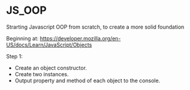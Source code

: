 # JS_OOP
Strarting Javascript OOP from scratch, to create a more solid foundation

Beginning at:
https://developer.mozilla.org/en-US/docs/Learn/JavaScript/Objects

Step 1:
- Create an object constructor.
- Create two instances.
- Output property and method of each object to the console.